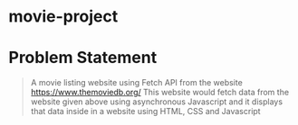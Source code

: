 # movie-project
# Problem Statement

>A movie listing website using Fetch API from the website https://www.themoviedb.org/
>This website would fetch data from the website given above using asynchronous Javascript  and it displays that data inside  in a website using HTML, CSS and Javascript
